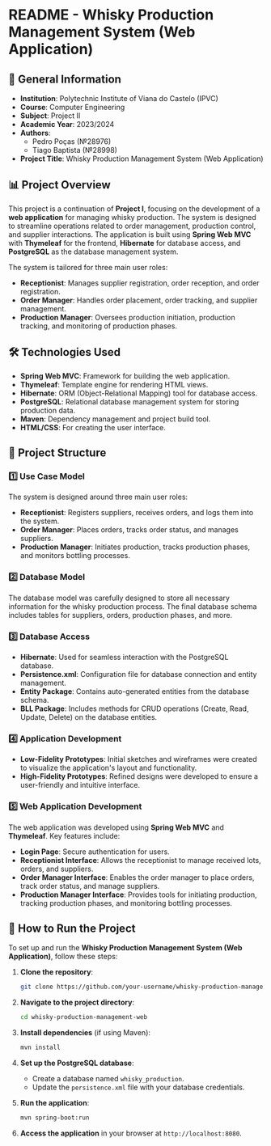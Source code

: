 # README - Whisky Production Management System (Web Application)

## 📌 General Information
- **Institution**: Polytechnic Institute of Viana do Castelo (IPVC)  
- **Course**: Computer Engineering  
- **Subject**: Project II  
- **Academic Year**: 2023/2024  
- **Authors**:  
  - Pedro Poças (№28976)
  - Tiago Baptista (№28998)    
- **Project Title**: Whisky Production Management System (Web Application)  

## 📊 Project Overview
This project is a continuation of **Project I**, focusing on the development of a **web application** for managing whisky production. The system is designed to streamline operations related to order management, production control, and supplier interactions. The application is built using **Spring Web MVC** with **Thymeleaf** for the frontend, **Hibernate** for database access, and **PostgreSQL** as the database management system.

The system is tailored for three main user roles:
- **Receptionist**: Manages supplier registration, order reception, and order registration.
- **Order Manager**: Handles order placement, order tracking, and supplier management.
- **Production Manager**: Oversees production initiation, production tracking, and monitoring of production phases.

## 🛠️ Technologies Used
- **Spring Web MVC**: Framework for building the web application.
- **Thymeleaf**: Template engine for rendering HTML views.
- **Hibernate**: ORM (Object-Relational Mapping) tool for database access.
- **PostgreSQL**: Relational database management system for storing production data.
- **Maven**: Dependency management and project build tool.
- **HTML/CSS**: For creating the user interface.

## 📂 Project Structure
### 1️⃣ Use Case Model
The system is designed around three main user roles:
- **Receptionist**: Registers suppliers, receives orders, and logs them into the system.
- **Order Manager**: Places orders, tracks order status, and manages suppliers.
- **Production Manager**: Initiates production, tracks production phases, and monitors bottling processes.

### 2️⃣ Database Model
The database model was carefully designed to store all necessary information for the whisky production process. The final database schema includes tables for suppliers, orders, production phases, and more.

### 3️⃣ Database Access
- **Hibernate**: Used for seamless interaction with the PostgreSQL database.
- **Persistence.xml**: Configuration file for database connection and entity management.
- **Entity Package**: Contains auto-generated entities from the database schema.
- **BLL Package**: Includes methods for CRUD operations (Create, Read, Update, Delete) on the database entities.

### 4️⃣ Application Development
- **Low-Fidelity Prototypes**: Initial sketches and wireframes were created to visualize the application's layout and functionality.
- **High-Fidelity Prototypes**: Refined designs were developed to ensure a user-friendly and intuitive interface.

### 5️⃣ Web Application Development
The web application was developed using **Spring Web MVC** and **Thymeleaf**. Key features include:
- **Login Page**: Secure authentication for users.
- **Receptionist Interface**: Allows the receptionist to manage received lots, orders, and suppliers.
- **Order Manager Interface**: Enables the order manager to place orders, track order status, and manage suppliers.
- **Production Manager Interface**: Provides tools for initiating production, tracking production phases, and monitoring bottling processes.

## 🔄 How to Run the Project
To set up and run the **Whisky Production Management System (Web Application)**, follow these steps:

1. **Clone the repository**:
   ```bash
   git clone https://github.com/your-username/whisky-production-management-web.git
   ```

2. **Navigate to the project directory**:
   ```bash
   cd whisky-production-management-web
   ```

3. **Install dependencies** (if using Maven):
   ```bash
   mvn install
   ```

4. **Set up the PostgreSQL database**:
   - Create a database named `whisky_production`.
   - Update the `persistence.xml` file with your database credentials.

5. **Run the application**:
   ```bash
   mvn spring-boot:run
   ```

6. **Access the application** in your browser at `http://localhost:8080`.

